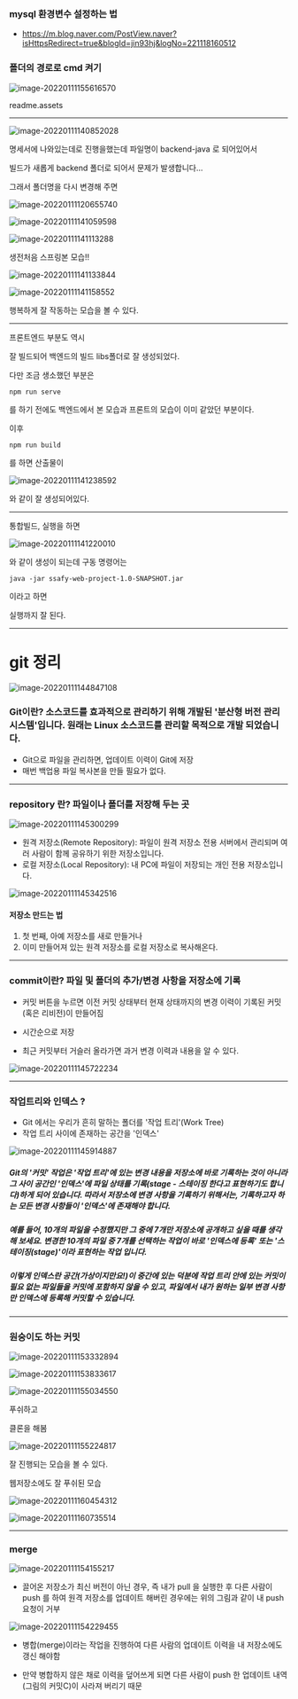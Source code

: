 ### mysql 환경변수 설정하는 법

- https://m.blog.naver.com/PostView.naver?isHttpsRedirect=true&blogId=jin93hj&logNo=221118160512

### 폴더의 경로로 cmd 켜기

![image-20220111155616570](readme.assets\image-20220111155616570.png)

readme.assets

---



![image-20220111140852028](readme.assets\image-20220111140852028.png)

명세서에 나와있는데로 진행을했는데 파일명이 backend-java 로 되어있어서

빌드가 새롭게 backend 폴더로 되어서 문제가 발생합니다...

그래서 폴더명을 다시 변경해 주면

![image-20220111120655740](readme.assets\image-20220111120655740.png)

![image-20220111141059598](readme.assets\image-20220111141059598.png)

![image-20220111141113288](readme.assets\image-20220111141113288.png)

생전처음 스프링본 모습!!

![image-20220111141133844](readme.assets\image-20220111141133844.png)

![image-20220111141158552](readme.assets\image-20220111141158552.png)

행복하게 잘 작동하는 모습을 볼 수 있다.

---

프론트엔드 부분도 역시



잘 빌드되어 백엔드의 빌드 libs폴더로 잘 생성되었다.

다만 조금 생소했던 부분은

```
npm run serve 
```

를 하기 전에도 백엔드에서 본 모습과 프론트의 모습이 이미 같았던 부분이다.

이후

```
npm run build
```

를 하면 산출물이 

![image-20220111141238592](readme.assets\image-20220111141238592.png)

와 같이 잘 생성되어있다.

---

통합빌드, 실행을 하면

![image-20220111141220010](readme.assets\image-20220111141220010.png)

와 같이 생성이 되는데 구동 명령어는 

```
java -jar ssafy-web-project-1.0-SNAPSHOT.jar
```

이라고 하면 

실행까지 잘 된다.

---

# git 정리

![image-20220111144847108](readme.assets\image-20220111144847108.png)

### Git이란? 소스코드를 효과적으로 관리하기 위해 개발된 '분산형 버전 관리 시스템'입니다. 원래는 Linux 소스코드를 관리할 목적으로 개발 되었습니다.

- Git으로 파일을 관리하면, 업데이트 이력이 Git에 저장
- 매번 백업용 파일 복사본을 만들 필요가 없다.

---



### repository 란?  파일이나 폴더를 저장해 두는 곳

![image-20220111145300299](readme.assets\image-20220111145300299.png)

- 원격 저장소(Remote Repository): 파일이 원격 저장소 전용 서버에서 관리되며 여러 사람이 함께 공유하기 위한 저장소입니다.
- 로컬 저장소(Local Repository): 내 PC에 파일이 저장되는 개인 전용 저장소입니다.

![image-20220111145342516](readme.assets\image-20220111145342516.png)

#### 저장소 만드는 법

1. 첫 번째, 아예 저장소를 새로 만들거나 
2. 이미 만들어져 있는 원격 저장소를 로컬 저장소로 복사해온다.

---

### commit이란? 파일 및 폴더의 추가/변경 사항을 저장소에 기록

- 커밋 버튼을 누르면 이전 커밋 상태부터 현재 상태까지의 변경 이력이 기록된 커밋(혹은 리비전)이 만들어짐
- 시간순으로 저장

- 최근 커밋부터 거슬러 올라가면 과거 변경 이력과 내용을 알 수 있다.

![image-20220111145722234](readme.assets\image-20220111145722234.png)

---

### 작업트리와 인덱스 ? 

- Git 에서는 우리가 흔히 말하는 폴더를 '작업 트리'(Work Tree)
- 작업 트리 사이에 존재하는 공간을 '인덱스'

![image-20220111145914887](readme.assets\image-20220111145914887.png)

##### Git의 '커밋' 작업은 '작업 트리'에 있는 변경 내용을 저장소에 바로 기록하는 것이 아니라 그 사이 공간인 '인덱스'에 파일 상태를 기록(stage - 스테이징 한다고 표현하기도 합니다)하게 되어 있습니다. 따라서 저장소에 변경 사항을 기록하기 위해서는, 기록하고자 하는 모든 변경 사항들이 '인덱스'에 존재해야 합니다.

##### 예를 들어, 10개의 파일을 수정했지만 그 중에 7개만 저장소에 공개하고 싶을 때를 생각해 보세요. 변경한 10개의 파일 중 7개를 선택하는 작업이 바로 '인덱스에 등록' 또는 '스테이징(stage)'이라 표현하는 작업 입니다.

##### 이렇게 인덱스란 공간(가상이지만요!)이 중간에 있는 덕분에 작업 트리 안에 있는 커밋이 필요 없는 파일들을 커밋에 포함하지 않을 수 있고, 파일에서 내가 원하는 일부 변경 사항만 인덱스에 등록해 커밋할 수 있습니다.

---

### 원숭이도 하는 커밋

![image-20220111153332894](readme.assets\image-20220111153332894.png)

![image-20220111153833617](readme.assets\image-20220111153833617.png)

![image-20220111155034550](readme.assets\image-20220111155034550.png)

푸쉬하고

클론을 해봄

![image-20220111155224817](readme.assets\image-20220111155224817.png)

잘 진행되는 모습을 볼 수 있다.

웹저장소에도 잘 푸쉬된 모습

![image-20220111160454312](readme.assets\image-20220111160454312.png)

![image-20220111160735514](readme.assets\image-20220111160735514.png)

---

### merge

![image-20220111154155217](readme.assets\image-20220111154155217.png)

- 끌어온 저장소가 최신 버전이 아닌 경우, 즉 내가 pull 을 실행한 후 다른 사람이 push 를 하여 원격 저장소를 업데이트 해버린 경우에는 위의 그림과 같이 내 push 요청이 거부

![image-20220111154229455](readme.assets\image-20220111154229455.png)

- 병합(merge)이라는 작업을 진행하여 다른 사람의 업데이트 이력을 내 저장소에도 갱신 해야함

- 만약 병합하지 않은 채로 이력을 덮어쓰게 되면 다른 사람이 push 한 업데이트 내역(그림의 커밋C)이 사라져 버리기 때문